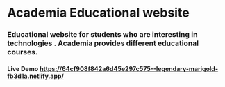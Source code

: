 # Academia Educational website 
### Educational website for students who are interesting in technologies . Academia provides different educational courses. 
#### Live Demo https://64cf908f842a6d45e297c575--legendary-marigold-fb3d1a.netlify.app/
